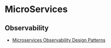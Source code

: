 # MicroServices

## Observability

- [Microservices Observability Design Patterns](https://learncsdesign.medium.com/microservices-observability-design-patterns-bdfa5807f81e)
